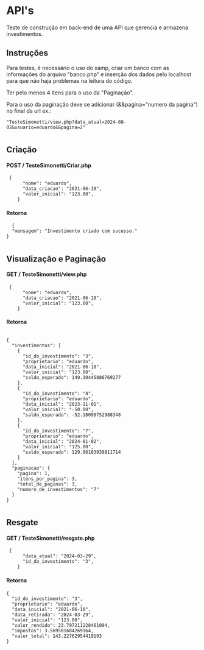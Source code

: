 
# API's

Teste de construção em back-end de uma API que gerencia e armazena investimentos.



## Instruções
Para testes, é necessário o uso do xamp, criar um banco com as informações do arquivo "banco.php" e inserção dos dados pelo localhost para que não haja problemas na leitura do código.

Ter pelo menos 4 itens para o uso da "Paginação".

Para o uso da paginação deve se adicionar (&&pagina="numero da pagina") no final da url
ex.: 
```http 
"TesteSimonetti/view.php?data_atual=2024-08-02&usuario=eduardo&&pagina=2"
```
#

## Criação

#### POST / TesteSimonetti/Criar.php

```http
 {
      "nome": "eduardo",
      "data_criacao": "2021-06-10",
      "valor_inicial": "123.00",
    }
```

#### Retorna

```http
  {
  "mensagem": "Investimento criado com sucesso."
}
```
#
## Visualização e Paginação

#### GET / TesteSimonetti/view.php

```http
 {
      "nome": "eduardo",
      "data_criacao": "2021-06-10",
      "valor_inicial": "123.00",
    }
```

#### Retorna

```http

{
  "investimentos": [
    {
      "id_do_investimento": "3",
      "proprietario": "eduardo",
      "data_inicial": "2021-06-10",
      "valor_inicial": "123.00",
      "saldo_esperado": 149.30445886769277
    },
    {
      "id_do_investimento": "4",
      "proprietario": "eduardo",
      "data_inicial": "2023-11-01",
      "valor_inicial": "-50.00",
      "saldo_esperado": -52.18098752988348
    },
    {
      "id_do_investimento": "7",
      "proprietario": "eduardo",
      "data_inicial": "2024-01-02",
      "valor_inicial": "125.00",
      "saldo_esperado": 129.06163939811714
    }
  ],
  "paginacao": {
    "pagina": 1,
    "itens_por_pagina": 3,
    "total_de_paginas": 3,
    "numero_de_investimentos": "7"
  }
}
```
#
## Resgate

#### GET / TesteSimonetti/resgate.php

```http
 {
      "data_atual": "2024-03-29",
      "id_do_investimento": "3",
    }
```

#### Retorna

```http
{
  "id_do_investimento": "3",
  "proprietario": "eduardo",
  "data_inicial": "2021-06-10",
  "data_retirada": "2024-03-29",
  "valor_inicial": "123.00",
  "valor_rendido": 23.797211228461094,
  "impostos": 3.569581684269164,
  "valor_total": 143.22762954419193
}
```